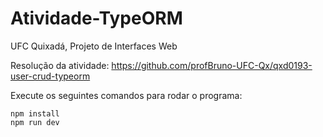 # Atividade-TypeORM
UFC Quixadá, Projeto de Interfaces Web

Resolução da atividade: https://github.com/profBruno-UFC-Qx/qxd0193-user-crud-typeorm

Execute os seguintes comandos para rodar o programa:
```
npm install
npm run dev
```

